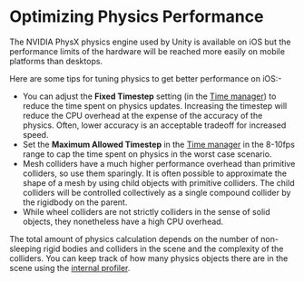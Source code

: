 Optimizing Physics Performance
==============================

The NVIDIA PhysX physics engine used by Unity is available on iOS but the performance limits of the hardware will be reached more easily on mobile platforms than desktops.

Here are some tips for tuning physics to get better performance on iOS:-

* You can adjust the __Fixed Timestep__ setting (in the [Time manager](class-TimeManager)) to reduce the time spent on physics updates. Increasing the timestep will reduce the CPU overhead at the expense of the accuracy of the physics. Often, lower accuracy is an acceptable tradeoff for increased speed.
* Set the __Maximum Allowed Timestep__ in the [Time manager](class-TimeManager) in the 8-10fps range to cap the time spent on physics in the worst case scenario.
* Mesh colliders have a much higher performance overhead than primitive colliders, so use them sparingly. It is often possible to approximate the shape of a mesh by using child objects with primitive colliders. The child colliders will be controlled collectively as a single compound collider by the rigidbody on the parent.
* While wheel colliders are not strictly colliders in the sense of solid objects, they nonetheless have a high CPU overhead.

The total amount of physics calculation depends on the number of non-sleeping rigid bodies and colliders in the scene and the complexity of the colliders. You can keep track of how many physics objects there are in the scene using the [internal profiler](iphone-InternalProfiler).

